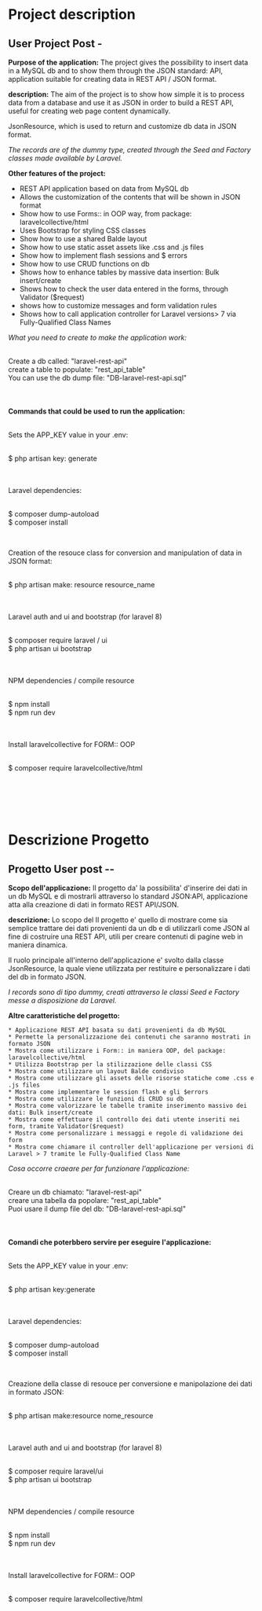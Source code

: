 # Project description

User Project Post -
------------------------

**Purpose of the application:** The project gives the possibility to insert data in a MySQL db and to show them through the JSON standard: API, application suitable for creating data in REST API / JSON format.

**description:** The aim of the project is to show how simple it is to process data from a database and use it as JSON in order to build a REST API, useful for creating web page content dynamically.

JsonResource, which is used to return and customize db data in JSON format.


*The records are of the dummy type, created through the Seed and Factory classes made available by Laravel.*


**Other features of the project:**

* REST API application based on data from MySQL db
* Allows the customization of the contents that will be shown in JSON format
* Show how to use Forms:: in OOP way, from package: laravelcollective/html
* Uses Bootstrap for styling CSS classes
* Show how to use a shared Balde layout
* Show how to use static asset assets like .css and .js files
* Show how to implement flash sessions and $ errors
* Show how to use CRUD functions on db
* Shows how to enhance tables by massive data insertion: Bulk insert/create
* Shows how to check the user data entered in the forms, through Validator ($request)
* shows how to customize messages and form validation rules
* Shows how to call application controller for Laravel versions> 7 via Fully-Qualified Class Names



*What you need to create to make the application work:*<br/><br/>

Create a db called: "laravel-rest-api"<br/>
create a table to populate: "rest_api_table"<br/>
You can use the db dump file: "DB-laravel-rest-api.sql"<br/>
<br/>
<br/>
<br/>
**Commands that could be used to run the application:**

<br/>
Sets the APP_KEY value in your .env: <br/> <br/>

$ php artisan key: generate <br/> <br/>
<br/>

Laravel dependencies: <br/> <br/>

$ composer dump-autoload <br/>
$ composer install <br/>

<br/>

Creation of the resouce class for conversion and manipulation of data in JSON format: <br/> <br/>

$ php artisan make: resource resource_name <br/> <br/>
<br/>

Laravel auth and ui and bootstrap (for laravel 8) <br/> <br/>

$ composer require laravel / ui <br/>
$ php artisan ui bootstrap <br/>
<br/> <br/>

NPM dependencies / compile resource <br/> <br/>

$ npm install <br/>
$ npm run dev <br/>

<br/> <br/>
Install laravelcollective for FORM:: OOP <br/> <br/>

$ composer require laravelcollective/html <br/>




<br />
<br />
<br />
<br />



# Descrizione Progetto

Progetto User post -- 
------------------------

**Scopo dell'applicazione:** Il progetto da' la possibilita' d'inserire dei dati in un db MySQL e di mostrarli attraverso lo standard JSON:API, applicazione atta alla creazione di dati in formato REST API/JSON.

**descrizione:** Lo scopo del Il progetto e' quello di mostrare come sia semplice trattare dei dati provenienti da un db e di utilizzarli come JSON al fine di costruire una REST API, utili per creare contenuti di pagine web in maniera dinamica.

Il ruolo principale all'interno dell'applicazione e' svolto dalla classe JsonResource, la quale viene utilizzata per restituire e personalizzare  i dati del db in formato JSON.


*I records sono di tipo dummy, creati attraverso le classi Seed e Factory messe a disposizione da Laravel.*


**Altre caratteristiche del progetto:**

	* Applicazione REST API basata su dati provenienti da db MySQL
	* Permette la personalizzazione dei contenuti che saranno mostrati in formato JSON
	* Mostra come utilizzare i Form:: in maniera OOP, del package: laravelcollective/html
	* Utilizza Bootstrap per la stilizzazione delle classi CSS
	* Mostra come utilizzare un layout Balde condiviso
	* Mostra come utilizzare gli assets delle risorse statiche come .css e .js files
	* Mostra come implementare le session flash e gli $errors
	* Mostra come utilizzare le funzioni di CRUD su db
	* Mostra come valorizzare le tabelle tramite inserimento massivo dei dati: Bulk insert/create
	* Mostra come effettuare il controllo dei dati utente inseriti nei form, tramite Validator($request)	
	* Mostra come personalizzare i messaggi e regole di validazione dei form
	* Mostra come chiamare il controller dell'applicazione per versioni di Laravel > 7 tramite le Fully-Qualified Class Name



*Cosa occorre craeare per far funzionare l'applicazione:*<br/><br/>

Creare un db chiamato: "laravel-rest-api"<br/>
creare una tabella da popolare: "rest_api_table"<br/>
Puoi usare il dump file del db: "DB-laravel-rest-api.sql"<br/> 
<br/>
<br/>
<br/>
**Comandi che poterbbero servire per eseguire l'applicazione:**

<br/>
Sets the APP_KEY value in your .env:<br/><br/>

$ php artisan key:generate <br/><br/>
<br/>

Laravel dependencies:<br/><br/>

$ composer dump-autoload<br/>
$ composer install<br/>

<br/>

Creazione della classe di resouce per conversione e manipolazione dei dati in formato JSON:<br/><br/>

$ php artisan make:resource nome_resource <br/><br/>
<br/>

Laravel auth and ui and bootstrap (for laravel 8)<br/><br/>

$ composer require laravel/ui<br/>
$ php artisan ui bootstrap<br/>
<br/><br/>

NPM dependencies / compile resource<br/><br/>

$ npm install<br/>
$ npm run dev<br/>

<br/><br/>
Install laravelcollective for FORM:: OOP <br/><br/>

$ composer require laravelcollective/html<br/>
